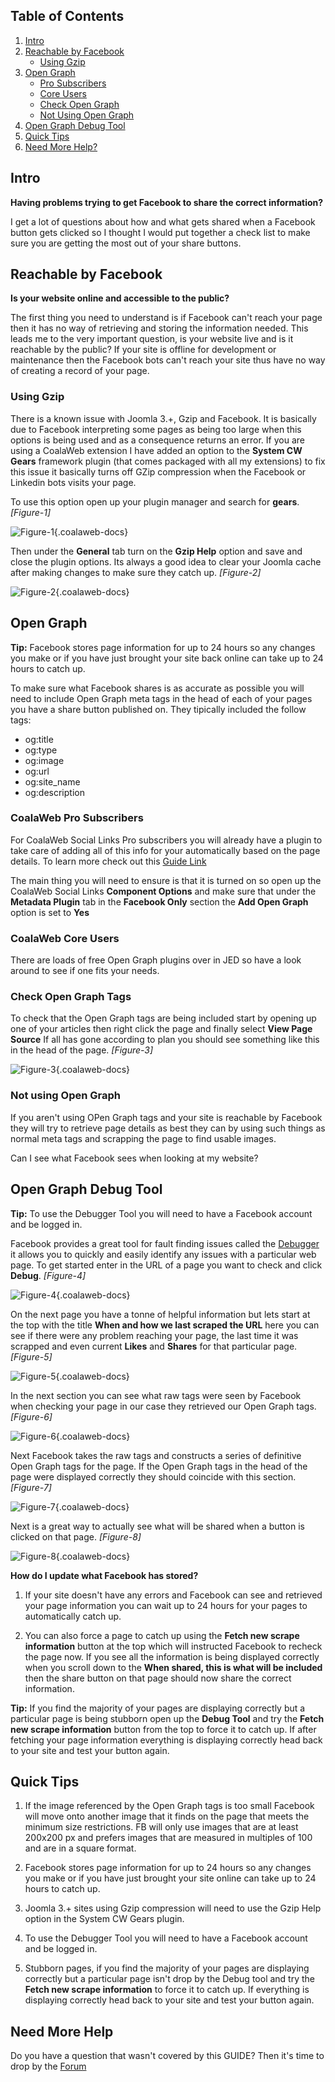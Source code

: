 ## Table of Contents
1.  [Intro](#intro)
2.  [Reachable by Facebook](#reachable)
    - [Using Gzip](#gzip)
3.  [Open Graph](#og)
    - [Pro Subscribers](#og-pro)
    - [Core Users](#og-core)
    - [Check Open Graph](#og-check)
    - [Not Using Open Graph](#og-not)
4.  [Open Graph Debug Tool](#debug)
5.  [Quick Tips](#tips)
2.  [Need More Help?](#more-help)

## <a name="intro"></a>Intro

**Having problems trying to get Facebook to share the correct information?**

I get a lot of questions about how and what gets shared when a Facebook button gets clicked so I thought I would put together a check list to make sure you are getting the most out of your share buttons.

## <a name="reachable"></a>Reachable by Facebook

**Is your website online and accessible to the public?**

The first thing you need to understand is if Facebook can't reach your page then it has no way of retrieving and storing the information needed. This leads me to the very important question, is your website live and is it reachable by the public? If your site is offline for development or maintenance then the Facebook bots can't reach your site thus have no way of creating a record of your page.

### <a name="gzip"></a>Using Gzip

There is a known issue with Joomla 3.+, Gzip and Facebook. It is basically due to Facebook interpreting some pages as being too large when this options is being used and as a consequence returns an error. If you are using a CoalaWeb extension I have added an option to the **System CW Gears** framework plugin (that comes packaged with all my extensions) to fix this issue it basically turns off GZip compression when the Facebook or Linkedin bots visits your page.

To use this option open up your plugin manager and search for **gears**. *\[Figure-1\]*

![Figure-1](http://cdn.coalaweb.com/images/docs/joomla-extensions/social-links/fb-share/cw-fbshare-figure1.png "Figure-1"){.coalaweb-docs}

Then under the **General** tab turn on the **Gzip Help** option and save and close the plugin options. Its always a good idea to clear your Joomla cache after making changes to make sure they catch up. *\[Figure-2\]*

![Figure-2](http://cdn.coalaweb.com/images/docs/joomla-extensions/social-links/fb-share/cw-fbshare-figure2.png "Figure-2"){.coalaweb-docs}

## <a name="og"></a>Open Graph

**Tip:** Facebook stores page information for up to 24 hours so any changes you make or if you have just brought your site back online can take up to 24 hours to catch up.

To make sure what Facebook shares is as accurate as possible you will need to include Open Graph meta tags in the head of each of your pages you have a share button published on. They tipically included the follow tags:

-   og:title
-   og:type
-   og:image
-   og:url
-   og:site_name
-   og:description

### <a name="og-pro"></a>CoalaWeb Pro Subscribers

For CoalaWeb Social Links Pro subscribers you will already have a plugin to take care of adding all of this info for your automatically based on the page details. To learn more check out this [Guide Link](http://coalaweb.com/support/documentation/item/coalaweb-social-links-guide#options-og) 

The main thing you will need to ensure is that it is turned on so open up the CoalaWeb Social Links **Component Options** and make sure that under the **Metadata Plugin** tab in the **Facebook Only** section the **Add Open Graph** option is set to **Yes**

### <a name="og-core"></a>CoalaWeb Core Users

There are loads of free Open Graph plugins over in JED so have a look around to see if one fits your needs.

### <a name="og-check"></a>Check Open Graph Tags

To check that the Open Graph tags are being included start by opening up one of your articles then right click the page and finally select **View Page Source** If all has gone according to plan you should see something like this in the head of the page. *\[Figure-3\]*

![Figure-3](http://cdn.coalaweb.com/images/docs/joomla-extensions/social-links/fb-share/cw-fbshare-figure3.png "Figure-3"){.coalaweb-docs}

### <a name="og-not"></a>Not using Open Graph

If you aren't using OPen Graph tags and your site is reachable by Facebook they will try to retrieve page details as best they can by using such things as normal meta tags and scrapping the page to find usable images.

Can I see what Facebook sees when looking at my website?

## <a name="debug"></a>Open Graph Debug Tool

**Tip:** To use the Debugger Tool you will need to have a Facebook account and be logged in.

Facebook provides a great tool for fault finding issues called the [Debugger](https://developers.facebook.com/tools/debug/) it allows you to quickly and easily identify any issues with a particular web page. To get started enter in the URL of a page you want to check and click **Debug**. *\[Figure-4\]*

![Figure-4](http://cdn.coalaweb.com/images/docs/joomla-extensions/social-links/fb-share/cw-fbshare-figure4.png "Figure-4"){.coalaweb-docs}

On the next page you have a tonne of helpful information but lets start at the top with the title **When and how we last scraped the URL** here you can see if there were any problem reaching your page, the last time it was scrapped and even current **Likes** and **Shares** for that particular page. *\[Figure-5\]*

![Figure-5](http://cdn.coalaweb.com/images/docs/joomla-extensions/social-links/fb-share/cw-fbshare-figure5.png "Figure-5"){.coalaweb-docs}

In the next section you can see what raw tags were seen by Facebook when checking your page in our case they retrieved our Open Graph tags. *\[Figure-6\]*

![Figure-6](http://cdn.coalaweb.com/images/docs/joomla-extensions/social-links/fb-share/cw-fbshare-figure6.png "Figure-6"){.coalaweb-docs}

Next Facebook takes the raw tags and constructs a series of definitive Open Graph tags for the page. If the Open Graph tags in the head of the page were displayed correctly they should coincide with this section. *\[Figure-7\]*

![Figure-7](http://cdn.coalaweb.com/images/docs/joomla-extensions/social-links/fb-share/cw-fbshare-figure7.png "Figure-7"){.coalaweb-docs}

Next is a great way to actually see what will be shared when a button is clicked on that page. *\[Figure-8\]*

![Figure-8](http://cdn.coalaweb.com/images/docs/joomla-extensions/social-links/fb-share/cw-fbshare-figure8.png "Figure-8"){.coalaweb-docs}

**How do I update what Facebook has stored?**

1. If your site doesn't have any errors and Facebook can see and retrieved your page information you can wait up to 24 hours for your pages to automatically catch up.

2. You can also force a page to catch up using the **Fetch new scrape information** button at the top which will instructed Facebook to recheck the page now. If you see all the information is being displayed correctly when you scroll down to the  **When shared, this is what will be included** then the share button on that page should now share the correct information.

**Tip:** If you find the majority of your pages are displaying correctly but a particular page is being stubborn open up the **Debug Tool** and try the **Fetch new scrape information** button from the top to force it to catch up. If after fetching your page information everything is displaying correctly head back to your site and test your button again. 

## <a name="tips"></a>Quick Tips

1. If the image referenced by the Open Graph tags is too small Facebook will move onto another image that it finds on the page that meets the minimum size restrictions. FB will only use images that are at least 200x200 px and prefers images that are measured in multiples of 100 and are in a square format.

2. Facebook stores page information for up to 24 hours so any changes you make or if you have just brought your site online can take up to 24 hours to catch up.

3. Joomla 3.+ sites using Gzip compression will need to use the Gzip Help option in the System CW Gears plugin.

4. To use the Debugger Tool you will need to have a Facebook account and be logged in.

5. Stubborn pages, if you find the majority of your pages are displaying correctly but a particular page isn't drop by the Debug tool and try the **Fetch new scrape information** to force it to catch up. If everything is displaying correctly head back to your site and test your button again. 

## <a name="more-help"></a>Need More Help

<div class="uk-alert">Do you have a question that wasn't covered by this GUIDE? Then it's time to drop by the <a href="http://coalaweb.com/forum/index" target="_self">Forum</a></div>